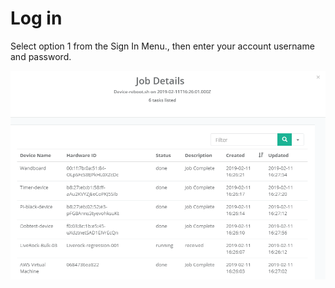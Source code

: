 # Log in

Select option 1 from the Sign In Menu., then enter your account username and password.

![](../../.gitbook/assets/image%20%28124%29.png)

